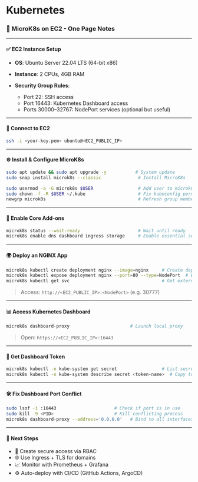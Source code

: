 # Kubernetes
### 🚀 MicroK8s on EC2 - One Page Notes

---

#### ✅ EC2 Instance Setup

* **OS**: Ubuntu Server 22.04 LTS (64-bit x86)
* **Instance**: 2 CPUs, 4GB RAM
* **Security Group Rules**:

  * Port 22: SSH access
  * Port 16443: Kubernetes Dashboard access
  * Ports 30000–32767: NodePort services (optional but useful)

---

#### 🔐 Connect to EC2

```bash
ssh -i <your-key.pem> ubuntu@<EC2_PUBLIC_IP>
```

---

#### ⚙️ Install & Configure MicroK8s

```bash
sudo apt update && sudo apt upgrade -y           # System update
sudo snap install microk8s --classic              # Install MicroK8s

sudo usermod -a -G microk8s $USER                 # Add user to microk8s group
sudo chown -f -R $USER ~/.kube                    # Fix kubeconfig permissions
newgrp microk8s                                   # Refresh group membership
```

---

#### 🚦 Enable Core Add-ons

```bash
microk8s status --wait-ready                      # Wait until ready
microk8s enable dns dashboard ingress storage     # Enable essential services
```

---

#### 🌍 Deploy an NGINX App

```bash
microk8s kubectl create deployment nginx --image=nginx     # Create deployment
microk8s kubectl expose deployment nginx --port=80 --type=NodePort  # Expose it
microk8s kubectl get svc                                   # Get external port
```

> Access: `http://<EC2_PUBLIC_IP>:<NodePort>` (e.g. 30777)

---

#### 📊 Access Kubernetes Dashboard

```bash
microk8s dashboard-proxy                       # Launch local proxy
```

> Open: `https://<EC2_PUBLIC_IP>:16443`

---

#### 🔑 Get Dashboard Token

```bash
microk8s kubectl -n kube-system get secret                 # List secrets
microk8s kubectl -n kube-system describe secret <token-name>  # Copy token
```

---

#### 🛠 Fix Dashboard Port Conflict

```bash
sudo lsof -i :10443                      # Check if port is in use
sudo kill -9 <PID>                       # Kill conflicting process
microk8s dashboard-proxy --address='0.0.0.0'   # Bind to all interfaces
```

---


#### 📌 Next Steps

* 👤 Create secure access via RBAC
* 🌐 Use Ingress + TLS for domains
* 📈 Monitor with Prometheus + Grafana
* ⚙️ Auto-deploy with CI/CD (GitHub Actions, ArgoCD)
